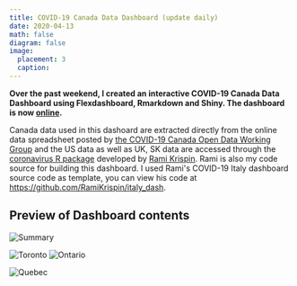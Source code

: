 ```yaml
---
title: COVID-19 Canada Data Dashboard (update daily)
date: 2020-04-13
math: false
diagram: false
image:
  placement: 3
  caption:
---
```


**Over the past weekend, I created an interactive COVID-19 Canada Data Dashboard using Flexdashboard, Rmarkdown and Shiny. The dashboard is now [online](https://kuan-liu.shinyapps.io/canada_dash/).**

Canada data used in this dashoard are extracted directly from the online data spreadsheet posted by [the COVID-19 Canada Open Data Working Group](https://github.com/ishaberry/Covid19Canada) and the US data as well as UK, SK data are accessed through the [coronavirus R package](https://github.com/RamiKrispin/coronavirus) developed by [Rami Krispin](https://github.com/RamiKrispin). Rami is also my code source for building this dashboard. I used Rami's COVID-19 Italy dashboard source code as template, you can view his code at <https://github.com/RamiKrispin/italy_dash>.



## Preview of Dashboard contents

![Summary](/img/pg1.png)

![Toronto](/img/pg2.png)
![Ontario](/img/pg3.png)

![Quebec](/img/pg4.png)


